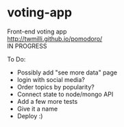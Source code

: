 # voting-app
Front-end voting app <br/>
http://twmilli.github.io/pomodoro/<br/>
IN PROGRESS

To Do:
* Possibly add "see more data" page
* login with social media?
* Order topics by popularity?
* Connect state to node/mongo API
* Add a few more tests
* Give it a name
* Deploy :)
